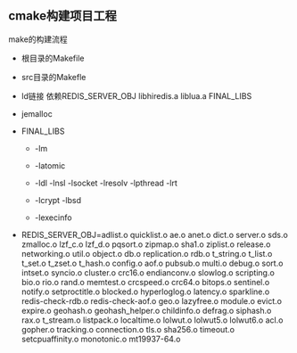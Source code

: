 cmake构建项目工程
---

make的构建流程

- 根目录的Makefile

- src目录的Makefle

- ld链接 依赖REDIS_SERVER_OBJ libhiredis.a liblua.a FINAL_LIBS

- jemalloc

- FINAL_LIBS

  - -lm

  - -latomic 

  -	-ldl -lnsl -lsocket -lresolv -lpthread -lrt

  - -lcrypt -lbsd

  - -lexecinfo

- REDIS_SERVER_OBJ=adlist.o quicklist.o ae.o anet.o dict.o server.o sds.o zmalloc.o lzf_c.o lzf_d.o pqsort.o zipmap.o sha1.o ziplist.o release.o networking.o util.o object.o db.o replication.o rdb.o t_string.o t_list.o t_set.o t_zset.o t_hash.o config.o aof.o pubsub.o multi.o debug.o sort.o intset.o syncio.o cluster.o crc16.o endianconv.o slowlog.o scripting.o bio.o rio.o rand.o memtest.o crcspeed.o crc64.o bitops.o sentinel.o notify.o setproctitle.o blocked.o hyperloglog.o latency.o sparkline.o redis-check-rdb.o redis-check-aof.o geo.o lazyfree.o module.o evict.o expire.o geohash.o geohash_helper.o childinfo.o defrag.o siphash.o rax.o t_stream.o listpack.o localtime.o lolwut.o lolwut5.o lolwut6.o acl.o gopher.o tracking.o connection.o tls.o sha256.o timeout.o setcpuaffinity.o monotonic.o mt19937-64.o
